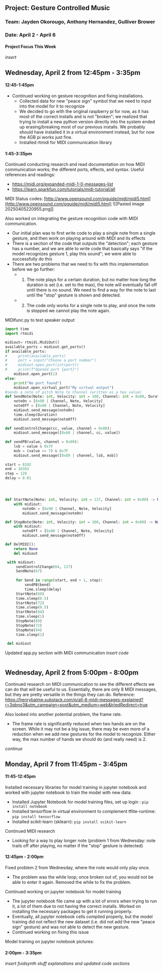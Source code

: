 ## Project: Gesture Controlled Music
### Team: Jayden Okorougo, Anthony Hernandez, Gulliver Brower
### Date: April 2 - April 6

#### Project Focus This Week
*insert*

## Wednesday, April 2 from 12:45pm - 3:35pm

#### 12:45-1:45pm
* Continued working on gesture recognition and fixing installations.
	* Collected data for new "peace sign" symbol that we need to input into the model for it to recognize
	* We decided to go with the original raspberry pi for now, as it has most of the correct installs and is not "broken"; we realized that trying to install a new python version directly into the system ended up erasing/breaking most of our previous installs. We probably should have installed it in a virtual environment instead, but for now the 4GB pi works just fine.
	* Installed rtmidi for MIDI communication library

#### 1:45-3:35pm
Continued conducting research and read documentation on how MIDI communication works; the different ports, effects, and syntax. Useful references and readings:
* https://midi.org/expanded-midi-1-0-messages-list
* https://learn.sparkfun.com/tutorials/midi-tutorial/all

MIDI Status codes: [http://www.opensound.com/pguide/midi/midi5.html](http://www.opensound.com/pguide/midi/midi5.html)
![[Pasted image 20250405220955.png]]

Also worked on integrating the gesture recognition code with MIDI communication.
* Our initial plan was to first write code to play a single note from a single gesture, and then work on playing around with MIDI and its effects
* There is a section of the code that outputs the "detection"; each gesture has a number, and we are able to write code that basically says "if the model recognizes gesture 1, play this sound"; we were able to successfully do this
* There are two problems that we need to fix with this implementation before we go further:
	* 1. The note plays for a certain duration, but no matter how long the duration is set (i.e. set to the max), the note will eventually fall off until there is no sound. We need to find a way for the note to last until the "stop" gesture is shown and detected.
	* 2. The code only works for a single note to play, and once the note is stopped we cannot play the note again.

MIDIfunc.py to test speaker output
```python
import time
import rtmidi

midiout= rtmidi.MidiOut()
available_ports = midiout.get_ports()
if available_ports:
#     print(available_ports)
#     port = input("Choose a port number")
#     midiout.open_port(int(port))
#     print(f"Opened port {port}")
    midiout.open_port(1)
else:
    print("No port found")
    midiout.open_virtual_port("My virtual output")
#sends a note of pitch Note to Channel (written as a hex value)
def SendNote(Note: int, Velocity: int = 100, Channel: int = 0x00, Duration: int = 1) -> None:
    noteOn = [0x90 | Channel, Note, Velocity]
    noteOff = [0x80 | Channel, Note, Velocity]
    midiout.send_message(noteOn)
    time.sleep(Duration)
    midiout.send_message(noteOff)
    
def sendControlChange(cc, value, channel = 0x00):
    midiout.send_message([0xb0 | channel, cc, value])
    
def sendPB(value, channel = 0x00):
    lsb = value & 0x7F
    msb = (value >> 7) & 0x7F
    midiout.send_message([0xE0 | channel, lsb, msb])
    
start = 8192
end = 16383
step = 128
delay = 0.01




def StartNote(Note: int, Velocity: int = 127, Channel: int = 0x00) -> None:
    with midiout:
        noteOn = [0x90 | Channel, Note, Velocity]
        midiout.send_message(noteOn)

def StopNote(Note: int, Velocity: int = 100, Channel: int = 0x00) -> None:
    with midiout:
        noteOff = [0x80 | Channel, Note, Velocity]
        midiout.send_message(noteOff)

def DelMIDI():
    return None
    del midiout

 with midiout:
     sendControlChange(64, 127)
     SendNote(67)
     
     for bend in range(start, end + 1, step):
         sendPB(bend)
         time.sleep(delay)
     StartNote(60)
     time.sleep(0.5)
     StartNote(72)
     time.sleep(0.5)
     StartNote(84)
     time.sleep(1)
     StopNote(60)
     StopNote(72)
     StopNote(84)
     time.sleep(1)
     
 del midiout

```

Updated app.py section with MIDI communication
*insert code*
```python

```

## Wednesday, April 2 from 5:00pm - 8:00pm

Continued research on MIDI communication to see the different effects we can do that will be useful to us. Essentially, there are only 8 MIDI messages, but they are pretty versatile in the things they can do. Reference: https://henrybalme.substack.com/p/all-8-midi-messages-explained?r=3qbno3&utm_campaign=post&utm_medium=web&triedRedirect=true

Also looked into another potential problem, the frame rate.
* The frame rate is significantly reduced when two hands are on the screen. While it may not be a big issue, there may be even more of a reduction when we add new gestures for the model to recognize. Either way, the max number of hands we should do (and really need) is 2.

*continue*

## Monday, April 7 from 11:45pm - 3:45pm

#### 11:45-12:45pm

Installed necessary libraries for model training in jupyter notebook and worked with jupyter notebook to train the model with new data:
* Installed Jupyter Notebook for model training files, set up login : `pip install notebook`
* Installed tensorflow in virtual environment to complement tflite-runtime: `pip install tensorflow`
* Installed scikit-learn (sklearn): `pip install scikit-learn`

Continued MIDI research
* Looking for a way to play longer note (problem 1 from Wednesday: note trails off after playing, no matter if the "stop" gesture is detected)

#### 12:45pm - 2:00pm
Fixed problem 2 from Wednesday, where the note would only play once. 
* The problem was the while loop; once broken out of, you would not be able to enter it again. Removed the while to fix the problem.

Continued working on jupyter notebook for model training
* The jupyter notebook file came up with a lot of errors when trying to run it, a lot of them due to not having the correct installs. Worked on installing the necessary packages to get it running properly.
* Eventually, all jupyter notebook cells compiled properly, but the model training did not reflect the new dataset (i.e. did not add the new "peace sign" gesture) and was not able to detect the new gesture.
* Continued working on fixing this issue

Model training on jupyter notebook pictures:

#### 2:00pm - 3:35pm
*insert fuidsynth stuff explanations and updated code sections*
